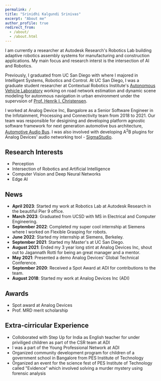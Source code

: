 ```yaml
---
permalink: /
title: "Srinidhi Kalgundi Srinivas"
excerpt: "About me"
author_profile: true
redirect_from: 
  - /about/
  - /about.html
---
```

I am currently a researcher at Autodesk Research's Robotics Lab building adaptive robotics assembly systems for manufacturing and construction applications. My main focus and research interst is the intersection of AI and Robotics. 

Previously, I graduated from UC San Diego with where I majored in Intelligent Systems, Robotics and Control. At UC San Diego, I was a graduate student researcher at Contextual Robotics Institute's [Autonomous Vehicle Laboratory](http://avl.ucsd.edu) working on road network estimation and dynamic scene modeling for autonmous navigation in urban environment under the supervsion of [Prof. Henrik I. Christensen](http://www.hichristensen.net/).

I worked at Analog Device Inc, Bangalore as a Senior Software Engineer in the Infotainment, Processing and Connectivity team from 2018 to 2021. Our team was responsible for desigining and developing platform agnostic software framework for next generation automotive bus architecture, [Automotive Audio Bus](https://www.analog.com/en/design-center/evaluation-hardware-and-software/software/a2b-software.html#software-overview).  I was also involved with developing A<sup>2</sup>B plugins for Analog Devices' audio networking tool - [SigmaStudio](https://www.analog.com/en/design-center/evaluation-hardware-and-software/software/ss_sigst_02.html). 
<!-- I am fortunate to have been mentored my some of the brightest minds at ADI - [Jagannath Rotti](https://www.linkedin.com/in/jagannath-rotti-a380416/), [Prasanna Thirumaleshwara](https://www.linkedin.com/in/prasanna-b-t-899a9491/), [Karthik Radhakrishna](https://www.linkedin.com/in/karthik-radhakrishna-02918627/), [Suhasini Raghuram](https://www.linkedin.com/in/suhasinipr/).
 -->
<!-- I obtained my undergraduate degree in Electronics and Telecommunication engineering from PES Institute of Technology, Bangalore during which I worked with [Prof. Niranjana Krupa](https://staff.pes.edu/nm1042) on SSVEP based Brain Computer Interface for Game Control.
 -->
## Research Interests
- Perception
- Intersection of Robotics and Artificial Intelligence
- Computer Vision and Deep Neural Networks
- Edge AI

<!-- For more information about my background, feel free to have a look at my [resume](http://srinidhibharadwaj.github.io/files/Srinidhi%20Srinivas-Recent.pdf). -->
## News
- **April 2023**: Started my work at Robotics Lab at Autodesk Research in the beautiful Pier 9 office.
- **March 2023**: Graduated from UCSD with MS in Electrical and Computer Engineering.
- **September 2022**: Completed my super cool internship at Siemens where I worked on Flexible Grasping for robots.
- **June 2022**: Started my internship at Siemens, Berkeley.
- **September 2021**: Started my Master's at UC San Diego.
- **August 2021**: Ended my 3 year long stint at Analog Devices Inc, shout out to Jagannath Rotti for being an great manager and a mentor.
- **May 2021**: Presented a demo Analog Devices' Global Technical Conference.
- **September 2020**: Received a Spot Award at ADI for contributions to the team.
- **August 2018**: Started my work at Analog Devices Inc (ADI) 




## Awards
- Spot award at Analog Devices
- Prof. MRD merit scholarship

## Extra-cirricular Experience
- Colloborated with Step Up for India as English teacher for under priviliged children as part of the CSR team at ADI
- I was a part of the Young Professional Network at ADI
- Organized community development program for children of a government school in Bangalore from PES Institute of Technology
- Organized an event for the science fest of PES Institute of Technology called "Evidence" which involved solving a murder mystery using forensic analysis
